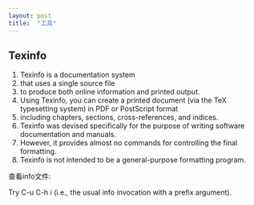 ```yaml
---
layout: post
title:  "工具"
---
```


## Texinfo

1. Texinfo is a documentation system
2. that uses a single source file 
3. to produce both online information and printed output.
4. Using Texinfo, you can create a printed document (via the TeX typesetting system) in PDF or PostScript format
5. including chapters, sections, cross-references, and indices. 
6. Texinfo was devised specifically for the purpose of writing
   software documentation and manuals.
7. However, it provides almost no commands for controlling the final
   formatting.
8. Texinfo is not intended to be a general-purpose formatting program.


查看info文件:

Try C-u C-h i (i.e., the usual info invocation with a prefix argument).
